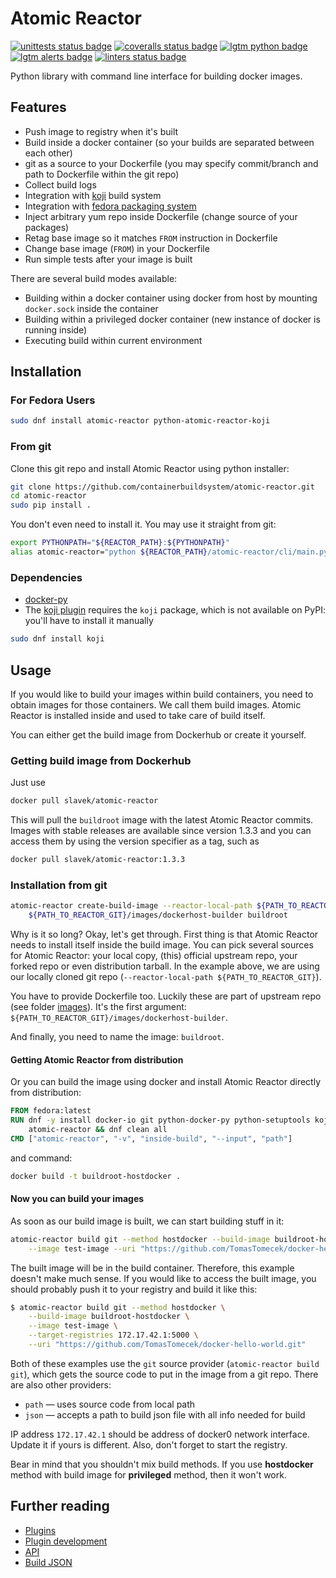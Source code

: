 # Atomic Reactor

[![unittests status badge]][unittests status link]
[![coveralls status badge]][coveralls status link]
[![lgtm python badge]][lgtm python link]
[![lgtm alerts badge]][lgtm alerts link]
[![linters status badge]][linters status link]

Python library with command line interface for building docker images.

## Features

- Push image to registry when it's built
- Build inside a docker container (so your builds are separated between each
  other)
- git as a source to your Dockerfile (you may specify commit/branch and path to
  Dockerfile within the git repo)
- Collect build logs
- Integration with [koji][] build system
- Integration with [fedora packaging system][]
- Inject arbitrary yum repo inside Dockerfile (change source of your packages)
- Retag base image so it matches `FROM` instruction in Dockerfile
- Change base image (`FROM`) in your Dockerfile
- Run simple tests after your image is built

There are several build modes available:

- Building within a docker container using docker from host by mounting
  `docker.sock` inside the container
- Building within a privileged docker container (new instance of docker is
  running inside)
- Executing build within current environment

## Installation

### For Fedora Users

```bash
sudo dnf install atomic-reactor python-atomic-reactor-koji
```

### From git

Clone this git repo and install Atomic Reactor using python installer:

```bash
git clone https://github.com/containerbuildsystem/atomic-reactor.git
cd atomic-reactor
sudo pip install .
```

You don't even need to install it. You may use it straight from git:

```bash
export PYTHONPATH="${REACTOR_PATH}:${PYTHONPATH}"
alias atomic-reactor="python ${REACTOR_PATH}/atomic-reactor/cli/main.py"
```

### Dependencies

- [docker-py][]
- The [koji plugin][] requires the `koji` package, which is not available on
  PyPI: you'll have to install it manually

```bash
sudo dnf install koji
```

## Usage

If you would like to build your images within build containers, you need to
obtain images for those containers. We call them build images. Atomic Reactor is
installed inside and used to take care of build itself.

You can either get the build image from Dockerhub or create it yourself.

### Getting build image from Dockerhub

Just use

```bash
docker pull slavek/atomic-reactor
```

This will pull the `buildroot` image with the latest Atomic Reactor commits.
Images with stable releases are available since version 1.3.3 and you can access
them by using the version specifier as a tag, such as

```bash
docker pull slavek/atomic-reactor:1.3.3
```

### Installation from git

```bash
atomic-reactor create-build-image --reactor-local-path ${PATH_TO_REACTOR_GIT} \
    ${PATH_TO_REACTOR_GIT}/images/dockerhost-builder buildroot
```

Why is it so long? Okay, let's get through. First thing is that Atomic Reactor
needs to install itself inside the build image. You can pick several sources for
Atomic Reactor: your local copy, (this) official upstream repo, your forked repo
or even distribution tarball. In the example above, we are using our locally
cloned git repo (`--reactor-local-path ${PATH_TO_REACTOR_GIT}`).

You have to provide Dockerfile too. Luckily these are part of upstream repo (see
folder [images][]). It's the first argument:
`${PATH_TO_REACTOR_GIT}/images/dockerhost-builder`.

And finally, you need to name the image: `buildroot`.

#### Getting Atomic Reactor from distribution

Or you can build the image using docker and install Atomic Reactor directly from
distribution:

```dockerfile
FROM fedora:latest
RUN dnf -y install docker-io git python-docker-py python-setuptools koji \
    atomic-reactor && dnf clean all
CMD ["atomic-reactor", "-v", "inside-build", "--input", "path"]
```

and command:

```bash
docker build -t buildroot-hostdocker .
```

#### Now you can build your images

As soon as our build image is built, we can start building stuff in it:

```bash
atomic-reactor build git --method hostdocker --build-image buildroot-hostdocker \
    --image test-image --uri "https://github.com/TomasTomecek/docker-hello-world.git"
```

The built image will be in the build container. Therefore, this example doesn't
make much sense. If you would like to access the built image, you should
probably push it to your registry and build it like this:

```bash
$ atomic-reactor build git --method hostdocker \
    --build-image buildroot-hostdocker \
    --image test-image \
    --target-registries 172.17.42.1:5000 \
    --uri "https://github.com/TomasTomecek/docker-hello-world.git"
```

Both of these examples use the `git` source provider (`atomic-reactor build
git`), which gets the source code to put in the image from a git repo. There are
also other providers:

- `path` ― uses source code from local path
- `json` ― accepts a path to build json file with all info needed for build

IP address `172.17.42.1` should be address of docker0 network interface. Update
it if yours is different. Also, don't forget to start the registry.

Bear in mind that you shouldn't mix build methods. If you use **hostdocker**
method with build image for **privileged** method, then it won't work.

## Further reading

- [Plugins](https://github.com/containerbuildsystem/atomic-reactor/blob/master/docs/plugins.md)
- [Plugin development](https://github.com/containerbuildsystem/atomic-reactor/blob/master/docs/plugin_development.md)
- [API](https://github.com/containerbuildsystem/atomic-reactor/blob/master/docs/api.md)
- [Build JSON](https://github.com/containerbuildsystem/atomic-reactor/blob/master/docs/build_json.md)

[coveralls status badge]: https://coveralls.io/repos/containerbuildsystem/atomic-reactor/badge.svg?branch=master
[coveralls status link]: https://coveralls.io/r/containerbuildsystem/atomic-reactor?branch=master
[lgtm python badge]: https://img.shields.io/lgtm/grade/python/g/containerbuildsystem/atomic-reactor.svg?logo=lgtm&logoWidth=18
[lgtm python link]: https://lgtm.com/projects/g/containerbuildsystem/atomic-reactor/context:python
[lgtm alerts badge]: https://img.shields.io/lgtm/alerts/g/containerbuildsystem/atomic-reactor.svg?logo=lgtm&logoWidth=18
[lgtm alerts link]: https://lgtm.com/projects/g/containerbuildsystem/atomic-reactor/alerts
[linters status badge]: https://github.com/containerbuildsystem/atomic-reactor/workflows/Linters/badge.svg?branch=master&event=push
[linters status link]: https://github.com/containerbuildsystem/atomic-reactor/actions?query=event%3Apush+branch%3Amaster+workflow%3A%22Linters%22
[unittests status badge]: https://github.com/containerbuildsystem/atomic-reactor/workflows/Unittests/badge.svg?branch=master&event=push
[unittests status link]: https://github.com/containerbuildsystem/atomic-reactor/actions?query=event%3Apush+branch%3Amaster+workflow%3A%22Unittests%22
[koji]: https://github.com/containerbuildsystem/atomic-reactor/blob/master/docs/koji.md
[fedora packaging system]: http://fedoraproject.org/wiki/Package_maintenance_guide
[docker-py]: https://github.com/docker/docker-py
[koji plugin]: https://github.com/containerbuildsystem/atomic-reactor/blob/master/atomic_reactor/plugins/pre_koji.py
[images]: https://github.com/containerbuildsystem/atomic-reactor/tree/master/images
